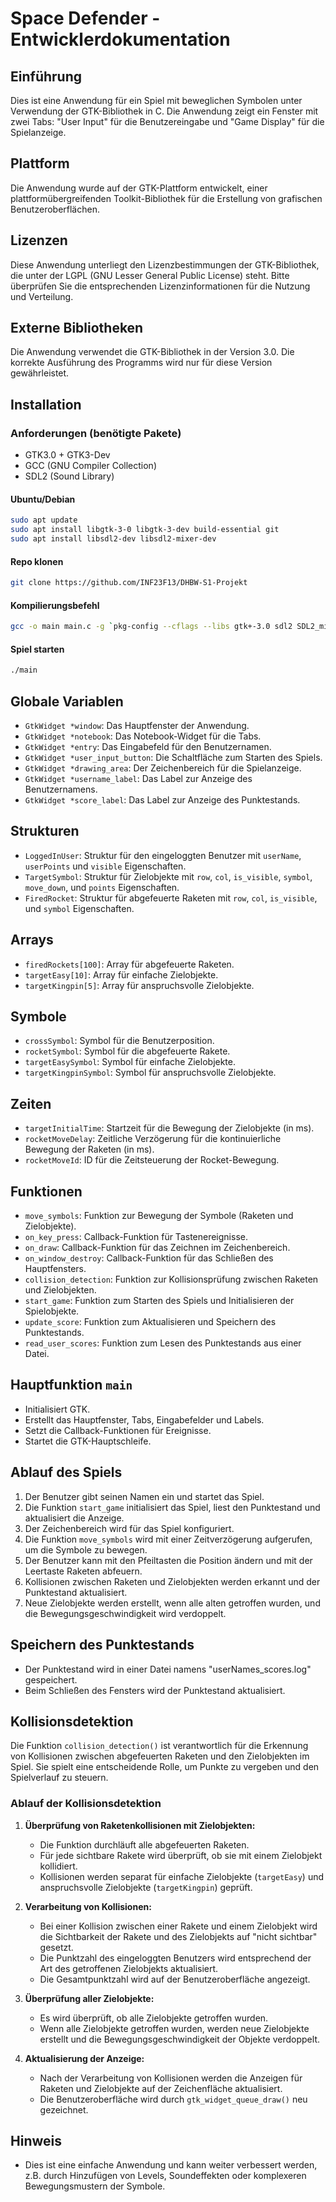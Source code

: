 # Space Defender - Entwicklerdokumentation

## Einführung
Dies ist eine Anwendung für ein Spiel mit beweglichen Symbolen unter Verwendung der GTK-Bibliothek in C. Die Anwendung zeigt ein Fenster mit zwei Tabs: "User Input" für die Benutzereingabe und "Game Display" für die Spielanzeige.

## Plattform
Die Anwendung wurde auf der GTK-Plattform entwickelt, einer plattformübergreifenden Toolkit-Bibliothek für die Erstellung von grafischen Benutzeroberflächen.

## Lizenzen
Diese Anwendung unterliegt den Lizenzbestimmungen der GTK-Bibliothek, die unter der LGPL (GNU Lesser General Public License) steht. Bitte überprüfen Sie die entsprechenden Lizenzinformationen für die Nutzung und Verteilung.

## Externe Bibliotheken
Die Anwendung verwendet die GTK-Bibliothek in der Version 3.0. Die korrekte Ausführung des Programms wird nur für diese Version gewährleistet.

## Installation

### Anforderungen (benötigte Pakete)
- GTK3.0 + GTK3-Dev
- GCC (GNU Compiler Collection)
- SDL2 (Sound Library)

#### Ubuntu/Debian
```bash
sudo apt update
sudo apt install libgtk-3-0 libgtk-3-dev build-essential git
sudo apt install libsdl2-dev libsdl2-mixer-dev
```

#### Repo klonen
```bash
git clone https://github.com/INF23F13/DHBW-S1-Projekt
```

#### Kompilierungsbefehl
```bash
gcc -o main main.c -g `pkg-config --cflags --libs gtk+-3.0 sdl2 SDL2_mixer`
```

#### Spiel starten
```bash
./main
```

## Globale Variablen
- `GtkWidget *window`: Das Hauptfenster der Anwendung.
- `GtkWidget *notebook`: Das Notebook-Widget für die Tabs.
- `GtkWidget *entry`: Das Eingabefeld für den Benutzernamen.
- `GtkWidget *user_input_button`: Die Schaltfläche zum Starten des Spiels.
- `GtkWidget *drawing_area`: Der Zeichenbereich für die Spielanzeige.
- `GtkWidget *username_label`: Das Label zur Anzeige des Benutzernamens.
- `GtkWidget *score_label`: Das Label zur Anzeige des Punktestands.

## Strukturen
- `LoggedInUser`: Struktur für den eingeloggten Benutzer mit `userName`, `userPoints` und `visible` Eigenschaften.
- `TargetSymbol`: Struktur für Zielobjekte mit `row`, `col`, `is_visible`, `symbol`, `move_down`, und `points` Eigenschaften.
- `FiredRocket`: Struktur für abgefeuerte Raketen mit `row`, `col`, `is_visible`, und `symbol` Eigenschaften.

## Arrays
- `firedRockets[100]`: Array für abgefeuerte Raketen.
- `targetEasy[10]`: Array für einfache Zielobjekte.
- `targetKingpin[5]`: Array für anspruchsvolle Zielobjekte.

## Symbole
- `crossSymbol`: Symbol für die Benutzerposition.
- `rocketSymbol`: Symbol für die abgefeuerte Rakete.
- `targetEasySymbol`: Symbol für einfache Zielobjekte.
- `targetKingpinSymbol`: Symbol für anspruchsvolle Zielobjekte.

## Zeiten
- `targetInitialTime`: Startzeit für die Bewegung der Zielobjekte (in ms).
- `rocketMoveDelay`: Zeitliche Verzögerung für die kontinuierliche Bewegung der Raketen (in ms).
- `rocketMoveId`: ID für die Zeitsteuerung der Rocket-Bewegung.

## Funktionen
- `move_symbols`: Funktion zur Bewegung der Symbole (Raketen und Zielobjekte).
- `on_key_press`: Callback-Funktion für Tastenereignisse.
- `on_draw`: Callback-Funktion für das Zeichnen im Zeichenbereich.
- `on_window_destroy`: Callback-Funktion für das Schließen des Hauptfensters.
- `collision_detection`: Funktion zur Kollisionsprüfung zwischen Raketen und Zielobjekten.
- `start_game`: Funktion zum Starten des Spiels und Initialisieren der Spielobjekte.
- `update_score`: Funktion zum Aktualisieren und Speichern des Punktestands.
- `read_user_scores`: Funktion zum Lesen des Punktestands aus einer Datei.

## Hauptfunktion `main`
- Initialisiert GTK.
- Erstellt das Hauptfenster, Tabs, Eingabefelder und Labels.
- Setzt die Callback-Funktionen für Ereignisse.
- Startet die GTK-Hauptschleife.

## Ablauf des Spiels
1. Der Benutzer gibt seinen Namen ein und startet das Spiel.
2. Die Funktion `start_game` initialisiert das Spiel, liest den Punktestand und aktualisiert die Anzeige.
3. Der Zeichenbereich wird für das Spiel konfiguriert.
4. Die Funktion `move_symbols` wird mit einer Zeitverzögerung aufgerufen, um die Symbole zu bewegen.
5. Der Benutzer kann mit den Pfeiltasten die Position ändern und mit der Leertaste Raketen abfeuern.
6. Kollisionen zwischen Raketen und Zielobjekten werden erkannt und der Punktestand aktualisiert.
7. Neue Zielobjekte werden erstellt, wenn alle alten getroffen wurden, und die Bewegungsgeschwindigkeit wird verdoppelt.

## Speichern des Punktestands
- Der Punktestand wird in einer Datei namens "userNames_scores.log" 
gespeichert.
- Beim Schließen des Fensters wird der Punktestand aktualisiert.

## Kollisionsdetektion

Die Funktion `collision_detection()` ist verantwortlich für die Erkennung von Kollisionen zwischen abgefeuerten Raketen und den Zielobjekten im Spiel. Sie spielt eine entscheidende Rolle, um Punkte zu vergeben und den Spielverlauf zu steuern.

### Ablauf der Kollisionsdetektion

1. **Überprüfung von Raketenkollisionen mit Zielobjekten:**
     - Die Funktion durchläuft alle abgefeuerten Raketen.
     - Für jede sichtbare Rakete wird überprüft, ob sie mit einem Zielobjekt kollidiert.
     - Kollisionen werden separat für einfache Zielobjekte (`targetEasy`) und anspruchsvolle Zielobjekte (`targetKingpin`) geprüft.

2. **Verarbeitung von Kollisionen:**
     - Bei einer Kollision zwischen einer Rakete und einem Zielobjekt wird die Sichtbarkeit der Rakete und des Zielobjekts auf "nicht sichtbar" gesetzt.
     - Die Punktzahl des eingeloggten Benutzers wird entsprechend der Art des getroffenen Zielobjekts aktualisiert.
     - Die Gesamtpunktzahl wird auf der Benutzeroberfläche angezeigt.

3. **Überprüfung aller Zielobjekte:**
     - Es wird überprüft, ob alle Zielobjekte getroffen wurden.
     - Wenn alle Zielobjekte getroffen wurden, werden neue Zielobjekte erstellt und die Bewegungsgeschwindigkeit der Objekte verdoppelt.

4. **Aktualisierung der Anzeige:**
     - Nach der Verarbeitung von Kollisionen werden die Anzeigen für Raketen und Zielobjekte auf der Zeichenfläche aktualisiert.
     - Die Benutzeroberfläche wird durch `gtk_widget_queue_draw()` neu gezeichnet.


## Hinweis
- Dies ist eine einfache Anwendung und kann weiter verbessert werden, z.B. durch Hinzufügen von Levels, Soundeffekten oder komplexeren Bewegungsmustern der Symbole.
